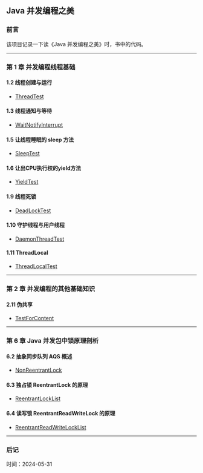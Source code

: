 ## Java 并发编程之美

### 前言
该项目记录一下读《Java 并发编程之美》时，书中的代码。

---

### 第 1 章 并发编程线程基础
#### 1.2 线程创建与运行
* [ThreadTest](./src/chapter01/ThreadTest.java)

#### 1.3 线程通知与等待
* [WaitNotifyInterrupt](./src/chapter01/WaitNotifyInterrupt.java)

#### 1.5 让线程睡眠的 sleep 方法
* [SleepTest](./src/chapter01/SleepTest.java)

#### 1.6 让出CPU执行权的yield方法
* [YieldTest](./src/chapter01/YieldTest.java)

#### 1.9 线程死锁
* [DeadLockTest](./src/chapter01/DeadLockTest.java)

#### 1.10 守护线程与用户线程
* [DaemonThreadTest](./src/chapter01/DaemonThreadTest.java)

#### 1.11 ThreadLocal
* [ThreadLocalTest](./src/chapter01/ThreadLocalTest.java)

---

### 第 2 章 并发编程的其他基础知识

#### 2.11 伪共享
* [TestForContent](./src/chapter02/TestForContent.java)

---

### 第 6 章 Java 并发包中锁原理剖析

#### 6.2 抽象同步队列 AQS 概述
* [NonReentrantLock](./src/chapter06/NonReentrantLock.java)

#### 6.3 独占锁 ReentrantLock 的原理
* [ReentrantLockList](./src/chapter06/ReentrantLockList.java)

#### 6.4 读写锁 ReentrantReadWriteLock 的原理
* [ReentrantReadWriteLockList](./src/chapter06/ReentrantReadWriteLockList.java)

---

### 后记
时间：2024-05-31